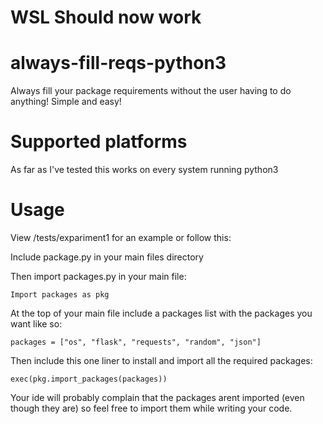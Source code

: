 # WSL Should now work

# always-fill-reqs-python3
Always fill your package requirements without the user having to do anything! Simple and easy!

# Supported platforms

As far as I've tested this works on every system running python3

# Usage
View /tests/expariment1 for an example or follow this:

Include package.py in your main files directory

Then import packages.py in your main file:

```Import packages as pkg```

At the top of your main file include a packages list with the packages you want like so:

```packages = ["os", "flask", "requests", "random", "json"]```

Then include this one liner to install and import all the required packages:

```exec(pkg.import_packages(packages))```

Your ide will probably complain that the packages arent imported (even though they are) so feel free to import them while writing your code.
